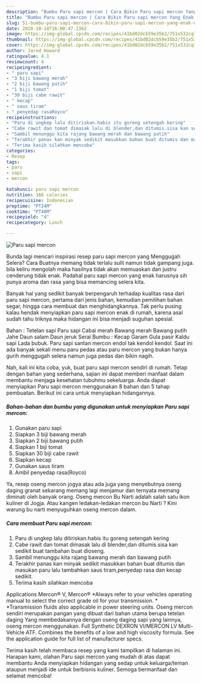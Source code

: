 ```yaml
---
description: "Bumbu Paru sapi mercon | Cara Bikin Paru sapi mercon Yang Enak Dan Lezat"
title: "Bumbu Paru sapi mercon | Cara Bikin Paru sapi mercon Yang Enak Dan Lezat"
slug: 51-bumbu-paru-sapi-mercon-cara-bikin-paru-sapi-mercon-yang-enak-dan-lezat
date: 2020-10-18T16:08:47.236Z
image: https://img-global.cpcdn.com/recipes/41bd02dcb59e35b2/751x532cq70/paru-sapi-mercon-foto-resep-utama.jpg
thumbnail: https://img-global.cpcdn.com/recipes/41bd02dcb59e35b2/751x532cq70/paru-sapi-mercon-foto-resep-utama.jpg
cover: https://img-global.cpcdn.com/recipes/41bd02dcb59e35b2/751x532cq70/paru-sapi-mercon-foto-resep-utama.jpg
author: Jared Howard
ratingvalue: 4.1
reviewcount: 4
recipeingredient:
- " paru sapi"
- "3 biji bawang merah"
- "2 biji bawang putih"
- "1 biji tomat"
- "30 biji cabe rawit"
- " kecap"
- " saus tiram"
- " penyedap rasaRoyco"
recipeinstructions:
- "Paru di ungkep lalu ditiriskan.habis itu goreng setengah kering"
- "Cabe rawit dan tomat dimasak lalu di blender,dan ditumis.sisa kan sedikit buat tambahan buat dioseng."
- "Sambil menunggu kita rajang bawang merah dan bawang putih"
- "Terakhir panas kan minyak sedikit masukkan bahan buat ditumis dan masukan paru lalu tambahkan saus tiram,penyedap rasa dan kecap sedikit."
- "Terima kasih silahkan mencoba"
categories:
- Resep
tags:
- paru
- sapi
- mercon

katakunci: paru sapi mercon 
nutrition: 166 calories
recipecuisine: Indonesian
preptime: "PT24M"
cooktime: "PT40M"
recipeyield: "4"
recipecategory: Lunch

---
```



![Paru sapi mercon](https://img-global.cpcdn.com/recipes/41bd02dcb59e35b2/751x532cq70/paru-sapi-mercon-foto-resep-utama.jpg)

Bunda lagi mencari inspirasi resep paru sapi mercon yang Menggugah Selera? Cara Buatnya memang tidak terlalu sulit namun tidak gampang juga. bila keliru mengolah maka hasilnya tidak akan memuaskan dan justru cenderung tidak enak. Padahal paru sapi mercon yang enak harusnya sih punya aroma dan rasa yang bisa memancing selera kita.

Banyak hal yang sedikit banyak berpengaruh terhadap kualitas rasa dari paru sapi mercon, pertama dari jenis bahan, kemudian pemilihan bahan segar, hingga cara membuat dan menghidangkannya. Tak perlu pusing kalau hendak menyiapkan paru sapi mercon enak di rumah, karena asal sudah tahu triknya maka hidangan ini bisa menjadi suguhan spesial.

Bahan : Tetelan sapi Paru sapi Cabai merah Bawang merah Bawang putih Jahe Daun salam Daun jeruk Serai Bumbu : Kecap Garam Gula pasir Kaldu sapi Lada bubuk. Paru sapi santan mercon endol tak kendol kendol. Saat ini ada banyak sekali menu paru pedas atau paru mercon yang bukan hanya gurih menggugah selera namun juga pedas dan bikin nagih.


Nah, kali ini kita coba, yuk, buat paru sapi mercon sendiri di rumah. Tetap dengan bahan yang sederhana, sajian ini dapat memberi manfaat dalam membantu menjaga kesehatan tubuhmu sekeluarga. Anda dapat menyiapkan Paru sapi mercon menggunakan 8 bahan dan 5 tahap pembuatan. Berikut ini cara untuk menyiapkan hidangannya.

<!--inarticleads1-->

##### Bahan-bahan dan bumbu yang digunakan untuk menyiapkan Paru sapi mercon:

1. Gunakan  paru sapi
1. Siapkan 3 biji bawang merah
1. Siapkan 2 biji bawang putih
1. Siapkan 1 biji tomat
1. Siapkan 30 biji cabe rawit
1. Siapkan  kecap
1. Gunakan  saus tiram
1. Ambil  penyedap rasa(Royco)


Ya, resep oseng mercon jogya atau ada juga yang menyebutnya oseng daging granat sekarang memang lagi menjamur dan ternyata memang diminati oleh banyak orang. Oseng mercon Bu Narti adalah salah satu ikon kuliner di Jogja. Atau kangen ledakan-ledakan mercon bu Narti ? Kini warung bu narti menyuguhkan oseng mercon dalam. 

<!--inarticleads2-->

##### Cara membuat Paru sapi mercon:

1. Paru di ungkep lalu ditiriskan.habis itu goreng setengah kering
1. Cabe rawit dan tomat dimasak lalu di blender,dan ditumis.sisa kan sedikit buat tambahan buat dioseng.
1. Sambil menunggu kita rajang bawang merah dan bawang putih
1. Terakhir panas kan minyak sedikit masukkan bahan buat ditumis dan masukan paru lalu tambahkan saus tiram,penyedap rasa dan kecap sedikit.
1. Terima kasih silahkan mencoba


Applications Mercon® V, Mercon® *Always refer to your vehicles operating manual to select the correct grade oil for your transmission. * *Transmission fluids also applicable in power steering units. Oseng mercon sendiri merupakan pangan yang dibuat dari bahan utama berupa tetelan daging Yang membedakannya dengan oseng daging sapi yang lainnya, oseng mercon menggunakan. Full Synthetic DEXRON VI/MERCON LV Multi-Vehicle ATF. Combines the benefits of a low and high viscosity formula. See the application guide for full list of manufacturer specs. 

Terima kasih telah membaca resep yang kami tampilkan di halaman ini. Harapan kami, olahan Paru sapi mercon yang mudah di atas dapat membantu Anda menyiapkan hidangan yang sedap untuk keluarga/teman ataupun menjadi ide untuk berbisnis kuliner. Semoga bermanfaat dan selamat mencoba!
